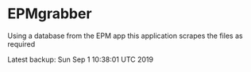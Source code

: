 # EPMgrabber
Using a database from the EPM app this application scrapes the files as required


Latest backup: Sun Sep 1 10:38:01 UTC 2019
